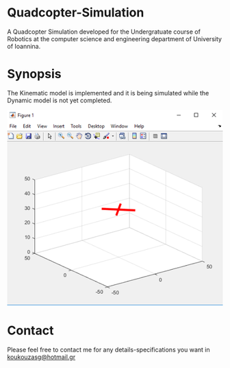 # Quadcopter-Simulation

A Quadcopter Simulation developed for the Undergratuate course of Robotics at the computer science and engineering department of University of Ioannina.

# Synopsis
The Kinematic model is implemented and it is being simulated while the Dynamic model is not yet completed.

![Alt text](https://github.com/koukouzasg/Quadcopter-Simulation/blob/master/Quad-Simulation.PNG)

# Contact
Please feel free to contact me for any details-specifications you want in koukouzasg@hotmail.gr
